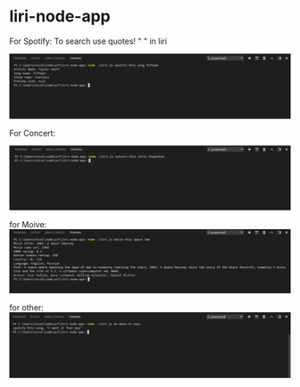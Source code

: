 # liri-node-app

For Spotify: 
To search use quotes! " " in liri

![screenshot](images/spotify.png)

For Concert:

![screenshot](images/concert.png)

for Moive:
![screenshot](images/movie.png)

for other:
![screenshot](images/do-this.png)